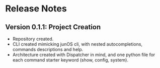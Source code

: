 
# Release Notes

Version 0.1.1: Project Creation
-------------------------
- Repository created.
- CLI created mimicking junOS cli, with nested autocompletions, commands descriptions and help.
- Architecture created with Dispatcher in mind, and one python file for each command starter keyword (show, config, system).
